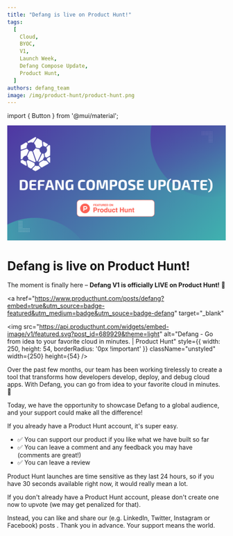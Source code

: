 ```yaml
---
title: "Defang is live on Product Hunt!"
tags:
  [
    Cloud,
    BYOC,
    V1,
    Launch Week,
    Defang Compose Update,
    Product Hunt,
  ]
authors: defang_team
image: /img/product-hunt/product-hunt.png
---
```

import { Button } from '@mui/material';

![Defang Compose Update - Product Hunt](/img/product-hunt/product-hunt.png)


# **Defang is live on Product Hunt!**

The moment is finally here – **Defang V1 is officially LIVE on Product Hunt!** 🎉

<a
  href="https://www.producthunt.com/posts/defang?embed=true&utm_source=badge-featured&utm_medium=badge&utm_souce=badge-defang"
  target="_blank"
>
  <img
    src="https://api.producthunt.com/widgets/embed-image/v1/featured.svg?post_id=689929&theme=light"
    alt="Defang - Go from idea to your favorite cloud in minutes. | Product Hunt"
    style={{ width: 250, height: 54, borderRadius: '0px !important' }}
    className="unstyled"
    width={250}
    height={54}
  />
</a>


Over the past few months, our team has been working tirelessly to create a tool that transforms how developers develop, deploy, and debug cloud apps. With Defang, you can go from idea to your favorite cloud in minutes. 🚀

Today, we have the opportunity to showcase Defang to a global audience, and your support could make all the difference!

If you already have a Product Hunt account, it's super easy.
* ✅ You can support our product if you like what we have built so far
* ✅ You can leave a comment and any feedback you may have (comments are great!)
* ✅ You can leave a review

Product Hunt launches are time sensitive as they last 24 hours, so if you have 30 seconds available right now, it would really mean a lot.

If you don't already have a Product Hunt account, please don't create one now to upvote (we may get penalized for that).

Instead, you can like and share our (e.g. LinkedIn, Twitter, Instagram or Facebook) posts
.
Thank you in advance. Your support means the world.
